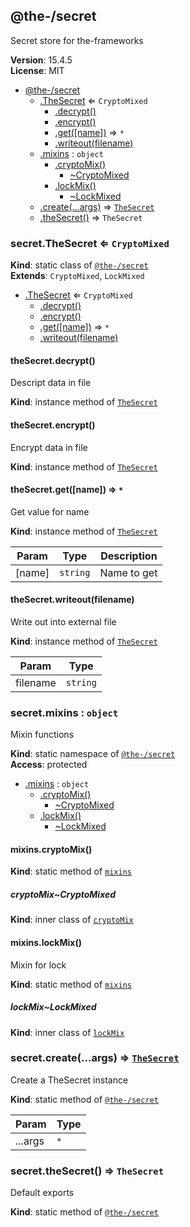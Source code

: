 <!--- Code generated by @the-/script-doc. DO NOT EDIT. -->

<a name="module_@the-/secret"></a>

## @the-/secret
Secret store for the-frameworks

**Version**: 15.4.5  
**License**: MIT  

* [@the-/secret](#module_@the-/secret)
    * [.TheSecret](#module_@the-/secret.TheSecret) ⇐ <code>CryptoMixed</code>
        * [.decrypt()](#module_@the-/secret.TheSecret+decrypt)
        * [.encrypt()](#module_@the-/secret.TheSecret+encrypt)
        * [.get([name])](#module_@the-/secret.TheSecret+get) ⇒ <code>\*</code>
        * [.writeout(filename)](#module_@the-/secret.TheSecret+writeout)
    * [.mixins](#module_@the-/secret.mixins) : <code>object</code>
        * [.cryptoMix()](#module_@the-/secret.mixins.cryptoMix)
            * [~CryptoMixed](#module_@the-/secret.mixins.cryptoMix..CryptoMixed)
        * [.lockMix()](#module_@the-/secret.mixins.lockMix)
            * [~LockMixed](#module_@the-/secret.mixins.lockMix..LockMixed)
    * [.create(...args)](#module_@the-/secret.create) ⇒ [<code>TheSecret</code>](#module_@the-/secret.TheSecret)
    * [.theSecret()](#module_@the-/secret.theSecret) ⇒ <code>TheSecret</code>

<a name="module_@the-/secret.TheSecret"></a>

### secret.TheSecret ⇐ <code>CryptoMixed</code>
**Kind**: static class of [<code>@the-/secret</code>](#module_@the-/secret)  
**Extends**: <code>CryptoMixed</code>, <code>LockMixed</code>  

* [.TheSecret](#module_@the-/secret.TheSecret) ⇐ <code>CryptoMixed</code>
    * [.decrypt()](#module_@the-/secret.TheSecret+decrypt)
    * [.encrypt()](#module_@the-/secret.TheSecret+encrypt)
    * [.get([name])](#module_@the-/secret.TheSecret+get) ⇒ <code>\*</code>
    * [.writeout(filename)](#module_@the-/secret.TheSecret+writeout)

<a name="module_@the-/secret.TheSecret+decrypt"></a>

#### theSecret.decrypt()
Descript data in file

**Kind**: instance method of [<code>TheSecret</code>](#module_@the-/secret.TheSecret)  
<a name="module_@the-/secret.TheSecret+encrypt"></a>

#### theSecret.encrypt()
Encrypt data in file

**Kind**: instance method of [<code>TheSecret</code>](#module_@the-/secret.TheSecret)  
<a name="module_@the-/secret.TheSecret+get"></a>

#### theSecret.get([name]) ⇒ <code>\*</code>
Get value for name

**Kind**: instance method of [<code>TheSecret</code>](#module_@the-/secret.TheSecret)  

| Param | Type | Description |
| --- | --- | --- |
| [name] | <code>string</code> | Name to get |

<a name="module_@the-/secret.TheSecret+writeout"></a>

#### theSecret.writeout(filename)
Write out into external file

**Kind**: instance method of [<code>TheSecret</code>](#module_@the-/secret.TheSecret)  

| Param | Type |
| --- | --- |
| filename | <code>string</code> | 

<a name="module_@the-/secret.mixins"></a>

### secret.mixins : <code>object</code>
Mixin functions

**Kind**: static namespace of [<code>@the-/secret</code>](#module_@the-/secret)  
**Access**: protected  

* [.mixins](#module_@the-/secret.mixins) : <code>object</code>
    * [.cryptoMix()](#module_@the-/secret.mixins.cryptoMix)
        * [~CryptoMixed](#module_@the-/secret.mixins.cryptoMix..CryptoMixed)
    * [.lockMix()](#module_@the-/secret.mixins.lockMix)
        * [~LockMixed](#module_@the-/secret.mixins.lockMix..LockMixed)

<a name="module_@the-/secret.mixins.cryptoMix"></a>

#### mixins.cryptoMix()
**Kind**: static method of [<code>mixins</code>](#module_@the-/secret.mixins)  
<a name="module_@the-/secret.mixins.cryptoMix..CryptoMixed"></a>

##### cryptoMix~CryptoMixed
**Kind**: inner class of [<code>cryptoMix</code>](#module_@the-/secret.mixins.cryptoMix)  
<a name="module_@the-/secret.mixins.lockMix"></a>

#### mixins.lockMix()
Mixin for lock

**Kind**: static method of [<code>mixins</code>](#module_@the-/secret.mixins)  
<a name="module_@the-/secret.mixins.lockMix..LockMixed"></a>

##### lockMix~LockMixed
**Kind**: inner class of [<code>lockMix</code>](#module_@the-/secret.mixins.lockMix)  
<a name="module_@the-/secret.create"></a>

### secret.create(...args) ⇒ [<code>TheSecret</code>](#module_@the-/secret.TheSecret)
Create a TheSecret instance

**Kind**: static method of [<code>@the-/secret</code>](#module_@the-/secret)  

| Param | Type |
| --- | --- |
| ...args | <code>\*</code> | 

<a name="module_@the-/secret.theSecret"></a>

### secret.theSecret() ⇒ <code>TheSecret</code>
Default exports

**Kind**: static method of [<code>@the-/secret</code>](#module_@the-/secret)  
